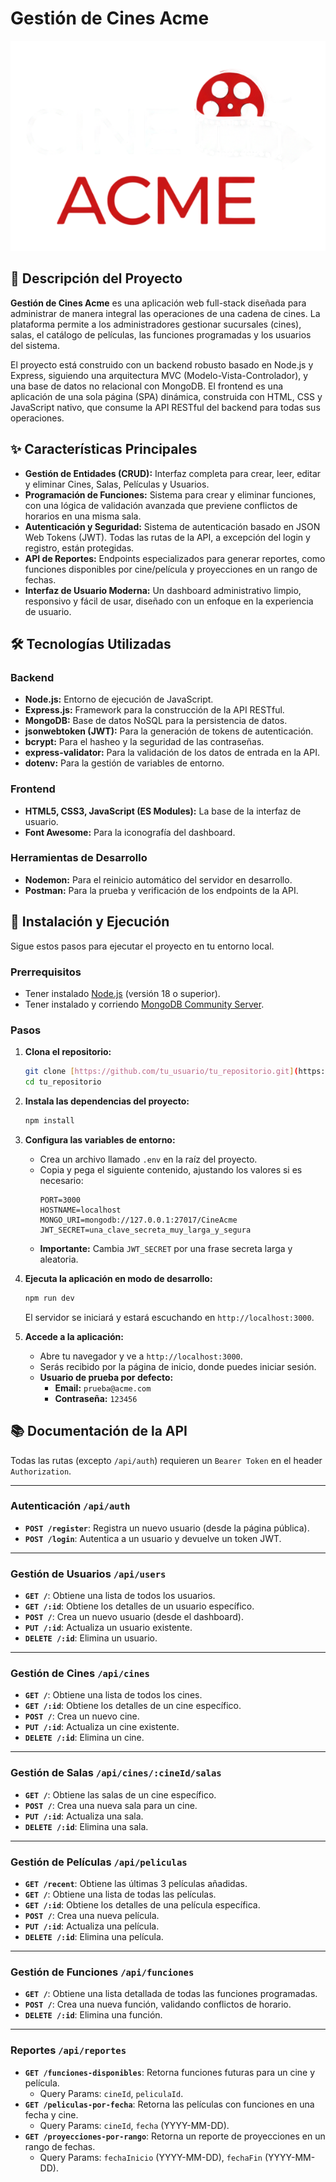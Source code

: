 # Gestión de Cines Acme

![Logo de Cine Acme](public/images/AcmeCine2Recortada.png)

## 📜 Descripción del Proyecto

**Gestión de Cines Acme** es una aplicación web full-stack diseñada para administrar de manera integral las operaciones de una cadena de cines. La plataforma permite a los administradores gestionar sucursales (cines), salas, el catálogo de películas, las funciones programadas y los usuarios del sistema.

El proyecto está construido con un backend robusto basado en Node.js y Express, siguiendo una arquitectura MVC (Modelo-Vista-Controlador), y una base de datos no relacional con MongoDB. El frontend es una aplicación de una sola página (SPA) dinámica, construida con HTML, CSS y JavaScript nativo, que consume la API RESTful del backend para todas sus operaciones.

## ✨ Características Principales

* **Gestión de Entidades (CRUD):** Interfaz completa para crear, leer, editar y eliminar Cines, Salas, Películas y Usuarios.
* **Programación de Funciones:** Sistema para crear y eliminar funciones, con una lógica de validación avanzada que previene conflictos de horarios en una misma sala.
* **Autenticación y Seguridad:** Sistema de autenticación basado en JSON Web Tokens (JWT). Todas las rutas de la API, a excepción del login y registro, están protegidas.
* **API de Reportes:** Endpoints especializados para generar reportes, como funciones disponibles por cine/película y proyecciones en un rango de fechas.
* **Interfaz de Usuario Moderna:** Un dashboard administrativo limpio, responsivo y fácil de usar, diseñado con un enfoque en la experiencia de usuario.

## 🛠️ Tecnologías Utilizadas

### Backend
* **Node.js:** Entorno de ejecución de JavaScript.
* **Express.js:** Framework para la construcción de la API RESTful.
* **MongoDB:** Base de datos NoSQL para la persistencia de datos.
* **jsonwebtoken (JWT):** Para la generación de tokens de autenticación.
* **bcrypt:** Para el hasheo y la seguridad de las contraseñas.
* **express-validator:** Para la validación de los datos de entrada en la API.
* **dotenv:** Para la gestión de variables de entorno.

### Frontend
* **HTML5, CSS3, JavaScript (ES Modules):** La base de la interfaz de usuario.
* **Font Awesome:** Para la iconografía del dashboard.

### Herramientas de Desarrollo
* **Nodemon:** Para el reinicio automático del servidor en desarrollo.
* **Postman:** Para la prueba y verificación de los endpoints de la API.

## 🚀 Instalación y Ejecución

Sigue estos pasos para ejecutar el proyecto en tu entorno local.

### Prerrequisitos
* Tener instalado [Node.js](https://nodejs.org/) (versión 18 o superior).
* Tener instalado y corriendo [MongoDB Community Server](https://www.mongodb.com/try/download/community).

### Pasos
1.  **Clona el repositorio:**
    ```bash
    git clone [https://github.com/tu_usuario/tu_repositorio.git](https://github.com/tu_usuario/tu_repositorio.git)
    cd tu_repositorio
    ```

2.  **Instala las dependencias del proyecto:**
    ```bash
    npm install
    ```

3.  **Configura las variables de entorno:**
    * Crea un archivo llamado `.env` en la raíz del proyecto.
    * Copia y pega el siguiente contenido, ajustando los valores si es necesario:
        ```env
        PORT=3000
        HOSTNAME=localhost
        MONGO_URI=mongodb://127.0.0.1:27017/CineAcme
        JWT_SECRET=una_clave_secreta_muy_larga_y_segura
        ```
    * **Importante:** Cambia `JWT_SECRET` por una frase secreta larga y aleatoria.

4.  **Ejecuta la aplicación en modo de desarrollo:**
    ```bash
    npm run dev
    ```
    El servidor se iniciará y estará escuchando en `http://localhost:3000`.

5.  **Accede a la aplicación:**
    * Abre tu navegador y ve a `http://localhost:3000`.
    * Serás recibido por la página de inicio, donde puedes iniciar sesión.
    * **Usuario de prueba por defecto:**
        * **Email:** `prueba@acme.com`
        * **Contraseña:** `123456`

## 📚 Documentación de la API

Todas las rutas (excepto `/api/auth`) requieren un `Bearer Token` en el header `Authorization`.

---

### Autenticación ` /api/auth `
* **`POST /register`**: Registra un nuevo usuario (desde la página pública).
* **`POST /login`**: Autentica a un usuario y devuelve un token JWT.

---

### Gestión de Usuarios ` /api/users `
* **`GET /`**: Obtiene una lista de todos los usuarios.
* **`GET /:id`**: Obtiene los detalles de un usuario específico.
* **`POST /`**: Crea un nuevo usuario (desde el dashboard).
* **`PUT /:id`**: Actualiza un usuario existente.
* **`DELETE /:id`**: Elimina un usuario.

---

### Gestión de Cines ` /api/cines `
* **`GET /`**: Obtiene una lista de todos los cines.
* **`GET /:id`**: Obtiene los detalles de un cine específico.
* **`POST /`**: Crea un nuevo cine.
* **`PUT /:id`**: Actualiza un cine existente.
* **`DELETE /:id`**: Elimina un cine.

---

### Gestión de Salas ` /api/cines/:cineId/salas `
* **`GET /`**: Obtiene las salas de un cine específico.
* **`POST /`**: Crea una nueva sala para un cine.
* **`PUT /:id`**: Actualiza una sala.
* **`DELETE /:id`**: Elimina una sala.

---

### Gestión de Películas ` /api/peliculas `
* **`GET /recent`**: Obtiene las últimas 3 películas añadidas.
* **`GET /`**: Obtiene una lista de todas las películas.
* **`GET /:id`**: Obtiene los detalles de una película específica.
* **`POST /`**: Crea una nueva película.
* **`PUT /:id`**: Actualiza una película.
* **`DELETE /:id`**: Elimina una película.

---

### Gestión de Funciones ` /api/funciones `
* **`GET /`**: Obtiene una lista detallada de todas las funciones programadas.
* **`POST /`**: Crea una nueva función, validando conflictos de horario.
* **`DELETE /:id`**: Elimina una función.

---

### Reportes ` /api/reportes `
* **`GET /funciones-disponibles`**: Retorna funciones futuras para un cine y película.
    * Query Params: `cineId`, `peliculaId`.
* **`GET /peliculas-por-fecha`**: Retorna las películas con funciones en una fecha y cine.
    * Query Params: `cineId`, `fecha` (YYYY-MM-DD).
* **`GET /proyecciones-por-rango`**: Retorna un reporte de proyecciones en un rango de fechas.
    * Query Params: `fechaInicio` (YYYY-MM-DD), `fechaFin` (YYYY-MM-DD).